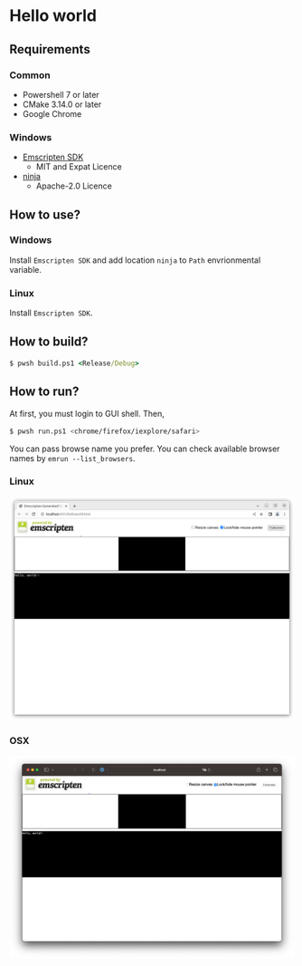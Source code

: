 # Hello world

## Requirements

### Common

* Powershell 7 or later
* CMake 3.14.0 or later
* Google Chrome

### Windows

* [Emscripten SDK](../emsdk)
  * MIT and Expat Licence
* [ninja](https://github.com/ninja-build)
  * Apache-2.0 Licence

## How to use?

### Windows

Install `Emscripten SDK` and add location `ninja` to `Path` envrionmental variable.

### Linux

Install `Emscripten SDK`.

## How to build?

````bat
$ pwsh build.ps1 <Release/Debug>
````

## How to run?

At first, you must login to GUI shell.
Then, 

````sh
$ pwsh run.ps1 <chrome/firefox/iexplore/safari>
````

You can pass browse name you prefer.
You can check available browser names by `emrun --list_browsers`.

### Linux

<img src="./images/linux.png" />

### OSX

<img src="./images/osx.png" />
